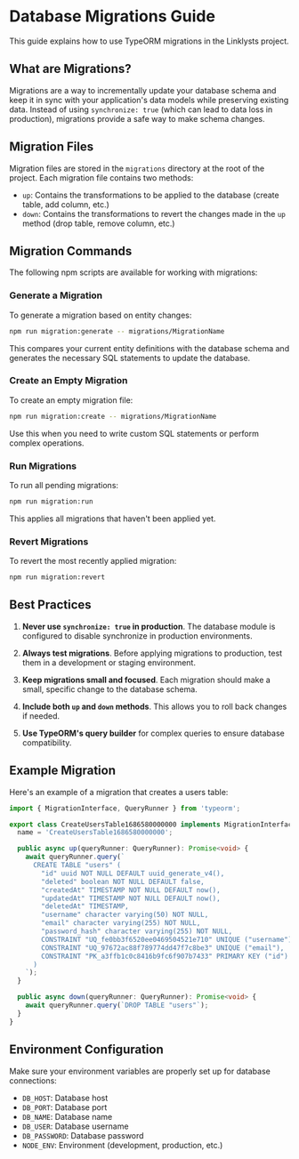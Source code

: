 # Database Migrations Guide

This guide explains how to use TypeORM migrations in the Linklysts project.

## What are Migrations?

Migrations are a way to incrementally update your database schema and keep it in sync with your application's data models while preserving existing data. Instead of using `synchronize: true` (which can lead to data loss in production), migrations provide a safe way to make schema changes.

## Migration Files

Migration files are stored in the `migrations` directory at the root of the project. Each migration file contains two methods:

- `up`: Contains the transformations to be applied to the database (create table, add column, etc.)
- `down`: Contains the transformations to revert the changes made in the `up` method (drop table, remove column, etc.)

## Migration Commands

The following npm scripts are available for working with migrations:

### Generate a Migration

To generate a migration based on entity changes:

```bash
npm run migration:generate -- migrations/MigrationName
```

This compares your current entity definitions with the database schema and generates the necessary SQL statements to update the database.

### Create an Empty Migration

To create an empty migration file:

```bash
npm run migration:create -- migrations/MigrationName
```

Use this when you need to write custom SQL statements or perform complex operations.

### Run Migrations

To run all pending migrations:

```bash
npm run migration:run
```

This applies all migrations that haven't been applied yet.

### Revert Migrations

To revert the most recently applied migration:

```bash
npm run migration:revert
```

## Best Practices

1. **Never use `synchronize: true` in production**. The database module is configured to disable synchronize in production environments.

2. **Always test migrations**. Before applying migrations to production, test them in a development or staging environment.

3. **Keep migrations small and focused**. Each migration should make a small, specific change to the database schema.

4. **Include both `up` and `down` methods**. This allows you to roll back changes if needed.

5. **Use TypeORM's query builder** for complex queries to ensure database compatibility.

## Example Migration

Here's an example of a migration that creates a users table:

```typescript
import { MigrationInterface, QueryRunner } from 'typeorm';

export class CreateUsersTable1686580000000 implements MigrationInterface {
  name = 'CreateUsersTable1686580000000';

  public async up(queryRunner: QueryRunner): Promise<void> {
    await queryRunner.query(`
      CREATE TABLE "users" (
        "id" uuid NOT NULL DEFAULT uuid_generate_v4(),
        "deleted" boolean NOT NULL DEFAULT false,
        "createdAt" TIMESTAMP NOT NULL DEFAULT now(),
        "updatedAt" TIMESTAMP NOT NULL DEFAULT now(),
        "deletedAt" TIMESTAMP,
        "username" character varying(50) NOT NULL,
        "email" character varying(255) NOT NULL,
        "password_hash" character varying(255) NOT NULL,
        CONSTRAINT "UQ_fe0bb3f6520ee0469504521e710" UNIQUE ("username"),
        CONSTRAINT "UQ_97672ac88f789774dd47f7c8be3" UNIQUE ("email"),
        CONSTRAINT "PK_a3ffb1c0c8416b9fc6f907b7433" PRIMARY KEY ("id")
      )
    `);
  }

  public async down(queryRunner: QueryRunner): Promise<void> {
    await queryRunner.query(`DROP TABLE "users"`);
  }
}
```

## Environment Configuration

Make sure your environment variables are properly set up for database connections:

- `DB_HOST`: Database host
- `DB_PORT`: Database port
- `DB_NAME`: Database name
- `DB_USER`: Database username
- `DB_PASSWORD`: Database password
- `NODE_ENV`: Environment (development, production, etc.)